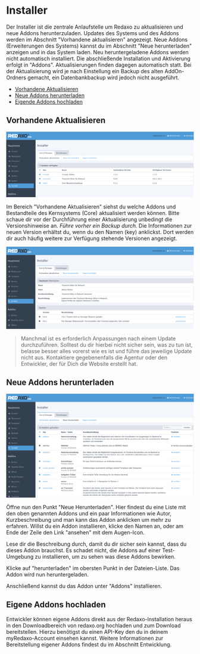 # Installer

Der Installer ist die zentrale Anlaufstelle um Redaxo zu aktualisieren und neue Addons herunterzuladen.  Updates des Systems und des Addons werden im Abschnitt "Vorhandene aktualisieren" angezeigt. Neue Addons (Erweiterungen des Systems) kannst du im Abschnitt "Neue herunterladen" anzeigen und in das System laden. 
Neu heruntergeladene Addons werden nicht automatisch installiert. Die abschließende Installation und Aktivierung erfolgt in "Addons".
Aktualisierungen finden dagegen automatisch statt.
Bei der Aktualisierung wird je nach Einstellung ein Backup des alten AddOn-Ordners gemacht, ein Datenbankbackup wird jedoch nicht ausgeführt. 

- [Vorhandene Aktualisieren](#aktualisieren)
- [Neue Addons herunterladen](#herunterladen)
- [Eigende Addons hochladen](#hochladen)

<a name="aktualisieren"></a>

## Vorhandene Aktualisieren

![Systemcheck](/assets/v5.2.0-installer-01-aktualisieren.png)

Im Bereich "Vorhandene Aktualisieren" siehst du welche Addons und Bestandteile des Kernsystems (Core) aktualisiert werden können. Bitte schaue dir vor der Durchführung einer Aktualisierung unbedingt die Versionshinweise an. *Führe vorher ein Backup durch.* Die Informationen zur neuen Version erhältst du, wenn du den Namen (key) anklickst. Dort werden dir auch häufig weitere zur Verfügung stehende Versionen angezeigt.

![Systemcheck](/assets/v5.2.0-installer-03-versionen.png)

> Manchmal ist es erforderlich Anpassungen nach einem Update durchzuführen. Solltest du dir hierbei nicht sicher sein, was zu tun ist, belasse besser alles vorerst wie es ist und führe das jeweilige Update nicht aus. Kontaktiere gegebenenfalls die Agentur oder den Entwickler, der für Dich die Website erstellt hat. 

<a name="herunterladen"></a>
## Neue Addons herunterladen

![Systemcheck](/assets/v5.2.0-installer-02-neue.png)


Öffne nun den Punkt "Neue Herunterladen". Hier findest du eine Liste mit den oben genannten Addons und ein paar Informationen wie Autor, Kurzbeschreibung und man kann das Addon anklicken um mehr zu erfahren. Willst du ein Addon installieren, klicke den Namen an, oder am Ende der Zeile den Link "ansehen" mit dem Augen-Icon.

Lese dir die Beschreibung durch, damit du dir sicher sein kannst, dass du dieses Addon brauchst. Es schadet nicht, die Addons auf einer Test-Umgebung zu installieren, um zu sehen was diese Addons bewirken.

Klicke auf "herunterladen" im obersten Punkt in der Dateien-Liste. Das Addon wird nun heruntergeladen.

Anschließend kannst du das Addon unter "Addons" installieren. 

<a name="hochladen"></a>
## Eigene Addons hochladen
Entwickler können eigene Addons direkt aus der Redaxo-Installation heraus in den Downloadbereich von redaxo.org hochladen und zum Download bereitstellen. Hierzu benötigst du einen API-Key den du in deinem myRedaxo-Account einsehen kannst. 
Weitere Informationen zur Bereitstellung eigener Addons findest du im Abschnitt Entwicklung.


